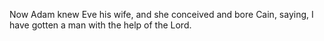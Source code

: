 Now Adam knew Eve his wife, and she conceived and bore Cain, saying, I have gotten a man with the help of the Lord.
